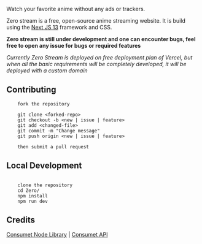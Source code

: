 Watch your favorite anime without any ads or trackers.

Zero stream is a free, open-source anime streaming website. It is build using the [Next JS 13](http://nextjs.org) framework and CSS.

**Zero stream is still under development and one can encounter bugs, feel free to open any issue for bugs or required features**

_Currently Zero Stream is deployed on free deployment plan of Vercel, but when all the basic requirements will be completely developed, it will be deployed with a custom domain_

## Contributing


```
    fork the repository

    git clone <forked-repo>
    git checkout -b <new | issue | feature>
    git add <changed-file>
    git commit -m "Change message"
    git push origin <new | issue | feature>

    then submit a pull request

```

## Local Development

```

    clone the repository
    cd Zero/
    npm install
    npm run dev

```

## Credits

[Consumet Node Library](https://github.com/consumet/consumet.ts) | 
[Consumet API](https://github.com/consumet/api.consumet.org)

